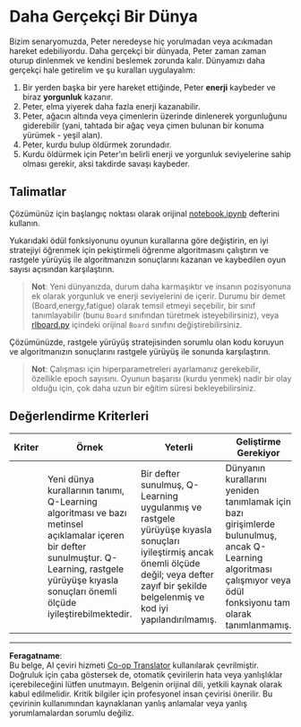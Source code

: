 <!--
CO_OP_TRANSLATOR_METADATA:
{
  "original_hash": "68394b2102d3503882e5e914bd0ff5c1",
  "translation_date": "2025-09-06T08:04:28+00:00",
  "source_file": "8-Reinforcement/1-QLearning/assignment.md",
  "language_code": "tr"
}
-->
# Daha Gerçekçi Bir Dünya

Bizim senaryomuzda, Peter neredeyse hiç yorulmadan veya acıkmadan hareket edebiliyordu. Daha gerçekçi bir dünyada, Peter zaman zaman oturup dinlenmek ve kendini beslemek zorunda kalır. Dünyamızı daha gerçekçi hale getirelim ve şu kuralları uygulayalım:

1. Bir yerden başka bir yere hareket ettiğinde, Peter **enerji** kaybeder ve biraz **yorgunluk** kazanır.
2. Peter, elma yiyerek daha fazla enerji kazanabilir.
3. Peter, ağacın altında veya çimenlerin üzerinde dinlenerek yorgunluğunu giderebilir (yani, tahtada bir ağaç veya çimen bulunan bir konuma yürümek - yeşil alan).
4. Peter, kurdu bulup öldürmek zorundadır.
5. Kurdu öldürmek için Peter'ın belirli enerji ve yorgunluk seviyelerine sahip olması gerekir, aksi takdirde savaşı kaybeder.

## Talimatlar

Çözümünüz için başlangıç noktası olarak orijinal [notebook.ipynb](../../../../8-Reinforcement/1-QLearning/notebook.ipynb) defterini kullanın.

Yukarıdaki ödül fonksiyonunu oyunun kurallarına göre değiştirin, en iyi stratejiyi öğrenmek için pekiştirmeli öğrenme algoritmasını çalıştırın ve rastgele yürüyüş ile algoritmanızın sonuçlarını kazanan ve kaybedilen oyun sayısı açısından karşılaştırın.

> **Not**: Yeni dünyanızda, durum daha karmaşıktır ve insanın pozisyonuna ek olarak yorgunluk ve enerji seviyelerini de içerir. Durumu bir demet (Board,energy,fatigue) olarak temsil etmeyi seçebilir, bir sınıf tanımlayabilir (bunu `Board` sınıfından türetmek isteyebilirsiniz), veya [rlboard.py](../../../../8-Reinforcement/1-QLearning/rlboard.py) içindeki orijinal `Board` sınıfını değiştirebilirsiniz.

Çözümünüzde, rastgele yürüyüş stratejisinden sorumlu olan kodu koruyun ve algoritmanızın sonuçlarını rastgele yürüyüş ile sonunda karşılaştırın.

> **Not**: Çalışması için hiperparametreleri ayarlamanız gerekebilir, özellikle epoch sayısını. Oyunun başarısı (kurdu yenmek) nadir bir olay olduğu için, çok daha uzun bir eğitim süresi bekleyebilirsiniz.

## Değerlendirme Kriterleri

| Kriter   | Örnek                                                                                                                                                                                                 | Yeterli                                                                                                                                                                                | Geliştirme Gerekiyor                                                                                                                       |
| -------- | ----------------------------------------------------------------------------------------------------------------------------------------------------------------------------------------------------- | --------------------------------------------------------------------------------------------------------------------------------------------------------------------------------------- | ------------------------------------------------------------------------------------------------------------------------------------------ |
|          | Yeni dünya kurallarının tanımı, Q-Learning algoritması ve bazı metinsel açıklamalar içeren bir defter sunulmuştur. Q-Learning, rastgele yürüyüşe kıyasla sonuçları önemli ölçüde iyileştirebilmektedir. | Bir defter sunulmuş, Q-Learning uygulanmış ve rastgele yürüyüşe kıyasla sonuçları iyileştirmiş ancak önemli ölçüde değil; veya defter zayıf bir şekilde belgelenmiş ve kod iyi yapılandırılmamış. | Dünyanın kurallarını yeniden tanımlamak için bazı girişimlerde bulunulmuş, ancak Q-Learning algoritması çalışmıyor veya ödül fonksiyonu tam olarak tanımlanmamış.                  |

---

**Feragatname**:  
Bu belge, AI çeviri hizmeti [Co-op Translator](https://github.com/Azure/co-op-translator) kullanılarak çevrilmiştir. Doğruluk için çaba göstersek de, otomatik çevirilerin hata veya yanlışlıklar içerebileceğini lütfen unutmayın. Belgenin orijinal dili, yetkili kaynak olarak kabul edilmelidir. Kritik bilgiler için profesyonel insan çevirisi önerilir. Bu çevirinin kullanımından kaynaklanan yanlış anlamalar veya yanlış yorumlamalardan sorumlu değiliz.